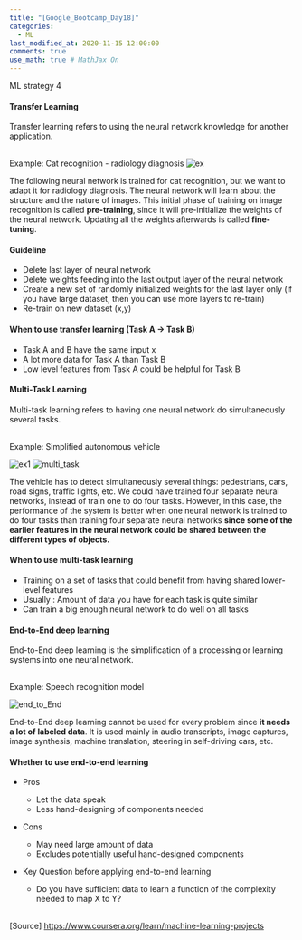 ```yaml
---
title: "[Google_Bootcamp_Day18]"
categories: 
  - ML
last_modified_at: 2020-11-15 12:00:00
comments: true
use_math: true # MathJax On
---
```

ML strategy 4

#### Transfer Learning
Transfer learning refers to using the neural network knowledge for another application. <br><br>

Example: Cat recognition - radiology diagnosis 
![ex](https://user-images.githubusercontent.com/62474292/101225836-e7cf7980-36d5-11eb-9354-bd7b2b336312.png)

The following neural network is trained for cat recognition, but we want to adapt it for radiology diagnosis. The neural network will learn about the structure and the nature of images. This initial phase of training on image recognition is called **pre-training**, since it will pre-initialize the weights of the neural network. Updating all the weights afterwards is called **fine-tuning**.

#### Guideline
- Delete last layer of neural network
- Delete weights feeding into the last output layer of the neural network
- Create a new set of randomly initialized weights for the last layer only (if you have large dataset, then you can use more layers to re-train)
- Re-train on new dataset (x,y)

#### When to use transfer learning (Task A -> Task B)
- Task A and B have the same input x
- A lot more data for Task A than Task B
- Low level features from Task A could be helpful for Task B

#### Multi-Task Learning
Multi-task learning refers to having one neural network do simultaneously several tasks. <br><br>

Example: Simplified autonomous vehicle

![ex1](https://user-images.githubusercontent.com/62474292/101233402-15c7b480-36fc-11eb-8326-9c0d6238f0f9.png)
![multi_task](https://user-images.githubusercontent.com/62474292/101233399-13fdf100-36fc-11eb-9545-5058134d4807.png)

The vehicle has to detect simultaneously several things: pedestrians, cars, road signs, traffic lights, etc. We could have trained four separate neural networks, instead of train one to do four tasks. However, in this case, the performance of the system is better when one neural network is trained to do four tasks than training four separate neural networks **since some of the earlier features in the neural network could be shared between the different types of objects.**

#### When to use multi-task learning
- Training on a set of tasks that could benefit from having shared lower-level features
- Usually : Amount of data you have for each task is quite similar
- Can train a big enough neural network to do well on all tasks

#### End-to-End deep learning

End-to-End deep learning is the simplification of a processing or learning systems into one neural network. <br><br>

Example: Speech recognition model

![end_to_End](https://user-images.githubusercontent.com/62474292/101233401-152f1e00-36fc-11eb-9d4c-fb9c9af7451b.png)

End-to-End deep learning cannot be used for every problem since **it needs a lot of labeled data**. It is used mainly in audio transcripts, image captures, image synthesis, machine translation, steering in self-driving cars, etc.

#### Whether to use end-to-end learning

- Pros
  - Let the data speak
  - Less hand-designing of components needed
- Cons
  - May need large amount of data
  - Excludes potentially useful hand-designed components
  
- Key Question before applying end-to-end learning
  - Do you have sufficient data to learn a function of the complexity needed to map X to Y? <br> <br>


[Source] https://www.coursera.org/learn/machine-learning-projects
